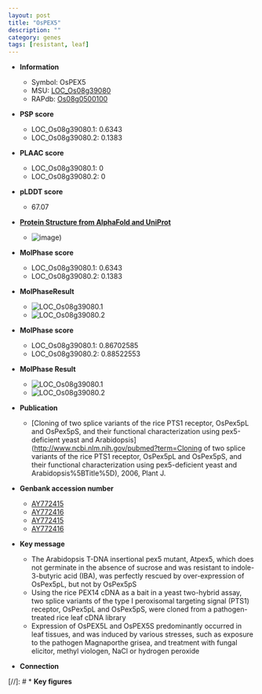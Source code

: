 ```yaml
---
layout: post
title: "OsPEX5"
description: ""
category: genes
tags: [resistant, leaf]
---
```


* **Information**  
    + Symbol: OsPEX5  
    + MSU: [LOC_Os08g39080](http://rice.plantbiology.msu.edu/cgi-bin/ORF_infopage.cgi?orf=LOC_Os08g39080)  
    + RAPdb: [Os08g0500100](http://rapdb.dna.affrc.go.jp/viewer/gbrowse_details/irgsp1?name=Os08g0500100)  

* **PSP score**  
    + LOC_Os08g39080.1: 0.6343 
    + LOC_Os08g39080.2: 0.1383 

* **PLAAC score**  
    + LOC_Os08g39080.1: 0 
    + LOC_Os08g39080.2: 0 

* **pLDDT score**
    + 67.07

* **[Protein Structure from AlphaFold and UniProt](https://www.uniprot.org/uniprotkb/Q6ZKM0/entry#structure)**
    + ![image](https://ricepsp.github.io/images/Q6/AF-Q6ZKM0-F1.png))

* **MolPhase score**
    + LOC_Os08g39080.1: 0.6343
    + LOC_Os08g39080.2: 0.1383

* **MolPhaseResult**
    + ![LOC_Os08g39080.1](https://ricepsp.github.io/pictures/LOC_Os08g/LOC_Os08g39080.1.png)
    + ![LOC_Os08g39080.2](https://ricepsp.github.io/pictures/LOC_Os08g/LOC_Os08g39080.2.png)

* **MolPhase score**
    + LOC_Os08g39080.1: 0.86702585
    + LOC_Os08g39080.2: 0.88522553

* **MolPhase Result**
    + ![LOC_Os08g39080.1](https://304243504.github.io/Pictures/LOC_Os08g/LOC_Os08g39080.1.png)
    + ![LOC_Os08g39080.2](https://304243504.github.io/Pictures/LOC_Os08g/LOC_Os08g39080.2.png)

* **Publication**  
    + [Cloning of two splice variants of the rice PTS1 receptor, OsPex5pL and OsPex5pS, and their functional characterization using pex5-deficient yeast and Arabidopsis](http://www.ncbi.nlm.nih.gov/pubmed?term=Cloning of two splice variants of the rice PTS1 receptor, OsPex5pL and OsPex5pS, and their functional characterization using pex5-deficient yeast and Arabidopsis%5BTitle%5D), 2006, Plant J.

* **Genbank accession number**  
    + [AY772415](http://www.ncbi.nlm.nih.gov/nuccore/AY772415)
    + [AY772416](http://www.ncbi.nlm.nih.gov/nuccore/AY772416)
    + [AY772415](http://www.ncbi.nlm.nih.gov/nuccore/AY772415)
    + [AY772416](http://www.ncbi.nlm.nih.gov/nuccore/AY772416)

* **Key message**  
    + The Arabidopsis T-DNA insertional pex5 mutant, Atpex5, which does not germinate in the absence of sucrose and was resistant to indole-3-butyric acid (IBA), was perfectly rescued by over-expression of OsPex5pL, but not by OsPex5pS
    + Using the rice PEX14 cDNA as a bait in a yeast two-hybrid assay, two splice variants of the type I peroxisomal targeting signal (PTS1) receptor, OsPex5pL and OsPex5pS, were cloned from a pathogen-treated rice leaf cDNA library
    + Expression of OsPEX5L and OsPEX5S predominantly occurred in leaf tissues, and was induced by various stresses, such as exposure to the pathogen Magnaporthe grisea, and treatment with fungal elicitor, methyl viologen, NaCl or hydrogen peroxide

* **Connection**  

[//]: # * **Key figures**  


